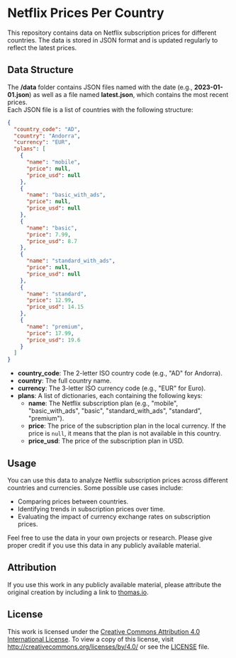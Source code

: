 # Netflix Prices Per Country

This repository contains data on Netflix subscription prices for different countries. The data is stored in JSON format and is updated regularly to reflect the latest prices.

## Data Structure

The **/data** folder contains JSON files named with the date (e.g., **2023-01-01.json**) as well as a file named **latest.json**, which contains the most recent prices.  
Each JSON file is a list of countries with the following structure:

```json
{
  "country_code": "AD",
  "country": "Andorra",
  "currency": "EUR",
  "plans": [
    {
      "name": "mobile",
      "price": null,
      "price_usd": null
    },
    {
      "name": "basic_with_ads",
      "price": null,
      "price_usd": null
    },
    {
      "name": "basic",
      "price": 7.99,
      "price_usd": 8.7
    },
    {
      "name": "standard_with_ads",
      "price": null,
      "price_usd": null
    },
    {
      "name": "standard",
      "price": 12.99,
      "price_usd": 14.15
    },
    {
      "name": "premium",
      "price": 17.99,
      "price_usd": 19.6
    }
  ]
}
```

*   **country_code**: The 2-letter ISO country code (e.g., "AD" for Andorra).
*   **country**: The full country name.
*   **currency**: The 3-letter ISO currency code (e.g., "EUR" for Euro).
*   **plans**: A list of dictionaries, each containing the following keys:
    *   **name**: The Netflix subscription plan (e.g., "mobile", "basic_with_ads", "basic", "standard_with_ads", "standard", "premium").
    *   **price**: The price of the subscription plan in the local currency. If the price is `null`, it means that the plan is not available in this country.
    *   **price_usd**: The price of the subscription plan in USD.

## Usage

You can use this data to analyze Netflix subscription prices across different countries and currencies. Some possible use cases include:

*   Comparing prices between countries.
*   Identifying trends in subscription prices over time.
*   Evaluating the impact of currency exchange rates on subscription prices.

Feel free to use the data in your own projects or research. Please give proper credit if you use this data in any publicly available material.

## Attribution

If you use this work in any publicly available material, please attribute the original creation by including a link to [thomas.io](https://www.thomas.io).

## License

This work is licensed under the [Creative Commons Attribution 4.0 International License](/LICENSE.md). To view a copy of this license, visit http://creativecommons.org/licenses/by/4.0/ or see the [LICENSE](/LICENSE.md) file.

